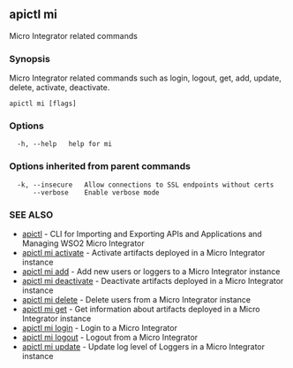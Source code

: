 ## apictl mi

Micro Integrator related commands

### Synopsis

Micro Integrator related commands such as login, logout, get, add, update, delete, activate, deactivate.

```
apictl mi [flags]
```

### Options

```
  -h, --help   help for mi
```

### Options inherited from parent commands

```
  -k, --insecure   Allow connections to SSL endpoints without certs
      --verbose    Enable verbose mode
```

### SEE ALSO

* [apictl](apictl.md)	 - CLI for Importing and Exporting APIs and Applications and Managing WSO2 Micro Integrator
* [apictl mi activate](apictl_mi_activate.md)	 - Activate artifacts deployed in a Micro Integrator instance
* [apictl mi add](apictl_mi_add.md)	 - Add new users or loggers to a Micro Integrator instance
* [apictl mi deactivate](apictl_mi_deactivate.md)	 - Deactivate artifacts deployed in a Micro Integrator instance
* [apictl mi delete](apictl_mi_delete.md)	 - Delete users from a Micro Integrator instance
* [apictl mi get](apictl_mi_get.md)	 - Get information about artifacts deployed in a Micro Integrator instance
* [apictl mi login](apictl_mi_login.md)	 - Login to a Micro Integrator
* [apictl mi logout](apictl_mi_logout.md)	 - Logout from a Micro Integrator
* [apictl mi update](apictl_mi_update.md)	 - Update log level of Loggers in a Micro Integrator instance

